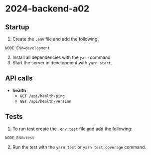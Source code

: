 # 2024-backend-a02

## Startup

1.  Create the `.env` file and add the following:

```
NODE_ENV=development
```

2.  Install all dependencies with the `yarn` command.
3.  Start the server in development with `yarn start`.

## API calls

-   **health**
    -   `GET /api/health/ping`
    -   `GET /api/health/version`

## Tests

1.  To run test create the `.env.test` file and add the following:

```
NODE_ENV=test
```

2.  Run the test with the `yarn test` or `yarn test:coverage` command.
